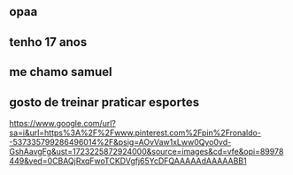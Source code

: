 ## opaa
## tenho 17 anos 
## me chamo samuel
## gosto de treinar praticar esportes 
https://www.google.com/url?sa=i&url=https%3A%2F%2Fwww.pinterest.com%2Fpin%2Fronaldo--537335799286496014%2F&psig=AOvVaw1xLww0Qyo0vd-GshAavgFg&ust=1723225872924000&source=images&cd=vfe&opi=89978449&ved=0CBAQjRxqFwoTCKDVgfj65YcDFQAAAAAdAAAAABB1
